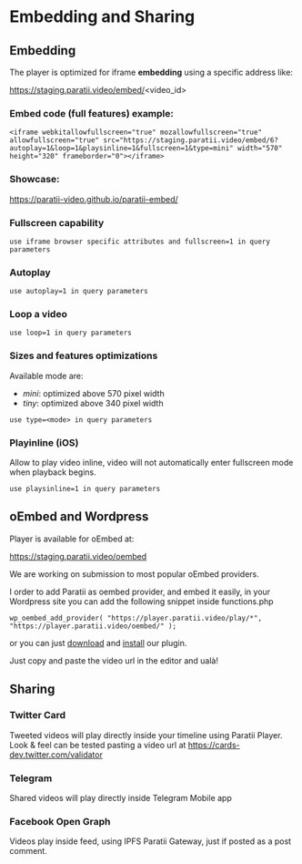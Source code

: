 # Embedding and Sharing

## Embedding

The player is optimized for iframe **embedding** using a specific address like:

https://staging.paratii.video/embed/<video_id>


### Embed code (full features) example:

`<iframe webkitallowfullscreen="true" mozallowfullscreen="true" allowfullscreen="true" src="https://staging.paratii.video/embed/6?autoplay=1&loop=1&playsinline=1&fullscreen=1&type=mini" width="570" height="320" frameborder="0"></iframe>`

### Showcase:

<a href="https://paratii-video.github.io/paratii-embed/" target="_blank">https://paratii-video.github.io/paratii-embed/</a>


### Fullscreen capability


```
use iframe browser specific attributes and fullscreen=1 in query parameters

```


### Autoplay


```
use autoplay=1 in query parameters

```


### Loop a video


```
use loop=1 in query parameters

```


### Sizes and features optimizations
Available mode are:

* _mini_: optimized above 570 pixel width
* _tiny_: optimized above 340 pixel width


```
use type=<mode> in query parameters

```


### Playinline (iOS)

Allow to play video inline, video will not automatically enter fullscreen mode when playback begins.



```
use playsinline=1 in query parameters

```



## oEmbed and Wordpress

Player is available for oEmbed at:

https://staging.paratii.video/oembed

We are working on submission to most popular oEmbed providers.

I order to add Paratii as oembed provider, and embed it easily, in your Wordpress site you can add the following snippet inside functions.php

```
wp_oembed_add_provider( "https://player.paratii.video/play/*", "https://player.paratii.video/oembed/" );
```

or you can just <a href="https://github.com/Paratii-Video/paratii-embed/raw/master/wordpress/paratii-oembed.zip">download</a> and <a href="https://codex.wordpress.org/Managing_Plugins">install</a> our plugin.

Just copy and paste the video url in the editor and ualà!



## Sharing

### Twitter Card

Tweeted videos will play directly inside your timeline using Paratii Player.
Look & feel can be tested pasting a video url at <a href="https://cards-dev.twitter.com/validator">https://cards-dev.twitter.com/validator</a>

### Telegram

Shared videos will play directly inside Telegram Mobile app

### Facebook Open Graph

Videos play inside feed, using IPFS Paratii Gateway, just if posted as a post comment.
